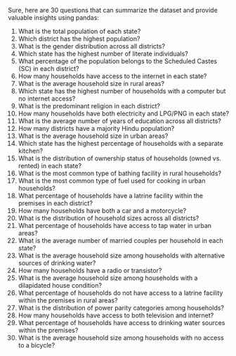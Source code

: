 Sure, here are 30 questions that can summarize the dataset and provide valuable insights using pandas:

1. What is the total population of each state?
2. Which district has the highest population?
3. What is the gender distribution across all districts?
4. Which state has the highest number of literate individuals?
5. What percentage of the population belongs to the Scheduled Castes (SC) in each district?
6. How many households have access to the internet in each state?
7. What is the average household size in rural areas?
8. Which state has the highest number of households with a computer but no internet access?
9. What is the predominant religion in each district?
10. How many households have both electricity and LPG/PNG in each state?
11. What is the average number of years of education across all districts?
12. How many districts have a majority Hindu population?
13. What is the average household size in urban areas?
14. Which state has the highest percentage of households with a separate kitchen?
15. What is the distribution of ownership status of households (owned vs. rented) in each state?
16. What is the most common type of bathing facility in rural households?
17. What is the most common type of fuel used for cooking in urban households?
18. What percentage of households have a latrine facility within the premises in each district?
19. How many households have both a car and a motorcycle?
20. What is the distribution of household sizes across all districts?
21. What percentage of households have access to tap water in urban areas?
22. What is the average number of married couples per household in each state?
23. What is the average household size among households with alternative sources of drinking water?
24. How many households have a radio or transistor?
25. What is the average household size among households with a dilapidated house condition?
26. What percentage of households do not have access to a latrine facility within the premises in rural areas?
27. What is the distribution of power parity categories among households?
28. How many households have access to both television and internet?
29. What percentage of households have access to drinking water sources within the premises?
30. What is the average household size among households with no access to a bicycle?